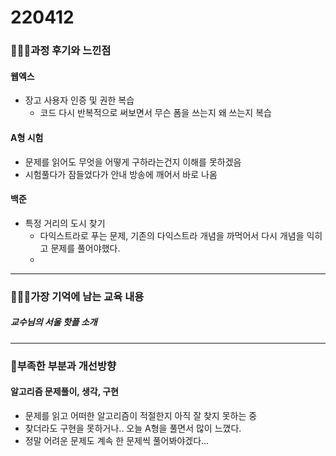 # 220412

### 👨🏼‍🏫과정 후기와 느낀점

#### 웹엑스

- 장고 사용자 인증 및 권한 복습
  - 코드 다시 반복적으로 써보면서 무슨 폼을 쓰는지 왜 쓰는지 복습



#### A형 시험

- 문제를 읽어도 무엇을 어떻게 구하라는건지 이해를 못하겠음
- 시험풀다가 잠들었다가 안내 방송에 깨어서 바로 나옴



#### 백준

- 특정 거리의 도시 찾기
  - 다익스트라로 푸는 문제, 기존의 다익스트라 개념을 까먹어서 다시 개념을 익히고 문제를 풀어야했다.
  - 

---

### 💁🏼‍♂️가장 기억에 남는 교육 내용

##### 교수님의 서울 핫플 소개

---

### 💫부족한 부분과 개선방향

#### 알고리즘 문제풀이, 생각, 구현

- 문제를 읽고 어떠한 알고리즘이 적절한지 아직 잘 찾지 못하는 중
- 찾더라도 구현을 못하거나.. 오늘 A형을 풀면서 많이 느꼈다.
- 정말 어려운 문제도 계속 한 문제씩 풀어봐야겠다...



